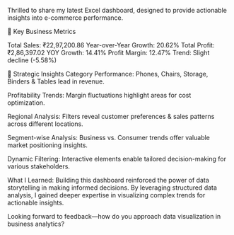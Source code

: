 Thrilled to share my latest Excel dashboard, designed to provide actionable insights into e-commerce performance.

🔹 Key Business Metrics

 Total Sales: ₹22,97,200.86 
 Year-over-Year Growth: 20.62% 
 Total Profit: ₹2,86,397.02 
 YOY Growth: 14.41% 
 Profit Margin: 12.47% 
Trend: Slight decline (-5.58%)

🔹 Strategic Insights
Category Performance: Phones, Chairs, Storage, Binders & Tables lead in revenue.

Profitability Trends: Margin fluctuations highlight areas for cost optimization.

Regional Analysis: Filters reveal customer preferences & sales patterns across different locations.

Segment-wise Analysis: Business vs. Consumer trends offer valuable market positioning insights.

Dynamic Filtering: Interactive elements enable tailored decision-making for various stakeholders.

 What I Learned: Building this dashboard reinforced the power of data storytelling in making informed decisions.
 By leveraging structured data analysis, I gained deeper expertise in visualizing complex trends for actionable insights.

Looking forward to feedback—how do you approach data visualization in business analytics? 
